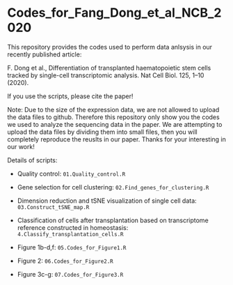 # Codes_for_Fang_Dong_et_al_NCB_2020

This repository provides the codes used to perform data anlsysis in our recently published article: 

F. Dong et al., Differentiation of transplanted haematopoietic stem cells tracked by single-cell transcriptomic analysis. Nat Cell Biol. 125, 1–10 (2020).

If you use the scripts, please cite the paper!

Note: Due to the size of the expression data, we are not allowed to upload the data files to github. Therefore this repository only show you the codes we used to analyze the sequencing data in the paper. We are attempting to upload the data files by dividing them into small files, then you will completely reproduce the reuslts in our paper. Thanks for your interesting in our work!

Details of scripts:

- Quality control: `01.Quality_control.R`

- Gene selection for cell clustering: `02.Find_genes_for_clustering.R`

- Dimension reduction and tSNE visualization of single cell data: `03.Construct_tSNE_map.R`

- Classification of cells after transplantation based on transcriptome reference constructed in homeostasis: `4.Classify_transplantation_cells.R`

- Figure 1b-d,f: `05.Codes_for_Figure1.R`

- Figure 2: `06.Codes_for_Figure2.R`

- Figure 3c-g: `07.Codes_for_Figure3.R`
